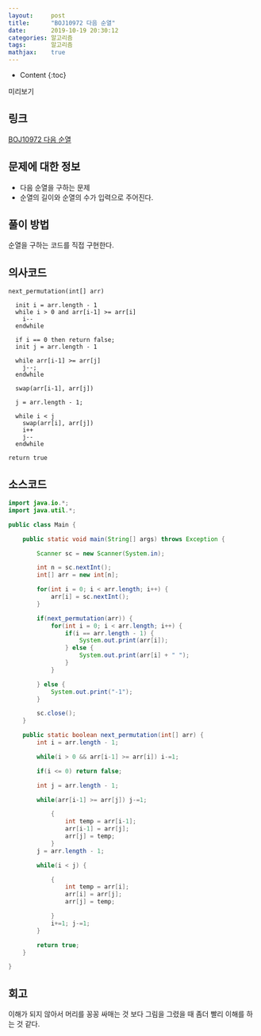```yaml
---
layout:     post
title:      "BOJ10972 다음 순열"
date:       2019-10-19 20:30:12
categories: 알고리즘
tags:       알고리즘
mathjax:    true
---
```


* Content
{:toc}

미리보기



## 링크

[BOJ10972 다음 순열](https://www.acmicpc.net/problem/10972)

## 문제에 대한 정보
- 다음 순열을 구하는 문제
- 순열의 길이와 순열의 수가 입력으로 주어진다.

## 풀이 방법

순열을 구하는 코드를 직접 구현한다.

## 의사코드

```text
next_permutation(int[] arr)

  init i = arr.length - 1
  while i > 0 and arr[i-1] >= arr[i]
  	i--
  endwhile

  if i == 0 then return false;
  init j = arr.length - 1

  while arr[i-1] >= arr[j]
  	j--;
  endwhile

  swap(arr[i-1], arr[j])

  j = arr.length - 1;

  while i < j
  	swap(arr[i], arr[j])
  	i++
  	j--
  endwhile

return true
```

## 소스코드

```java
import java.io.*;
import java.util.*;

public class Main {

	public static void main(String[] args) throws Exception {

		Scanner sc = new Scanner(System.in);

		int n = sc.nextInt();
		int[] arr = new int[n];

		for(int i = 0; i < arr.length; i++) {
			arr[i] = sc.nextInt();
		}

		if(next_permutation(arr)) {
			for(int i = 0; i < arr.length; i++) {
				if(i == arr.length - 1) {
					System.out.print(arr[i]);
				} else {
					System.out.print(arr[i] + " ");
				}
			}

		} else {
			System.out.print("-1");
		}

		sc.close();
	}

	public static boolean next_permutation(int[] arr) {
		int i = arr.length - 1;

		while(i > 0 && arr[i-1] >= arr[i]) i-=1;

		if(i <= 0) return false;

		int j = arr.length - 1;

		while(arr[i-1] >= arr[j]) j-=1;

			{
				int temp = arr[i-1];
				arr[i-1] = arr[j];
				arr[j] = temp;
			}
		j = arr.length - 1;

		while(i < j) {

			{
				int temp = arr[i];
				arr[i] = arr[j];
				arr[j] = temp;

			}
			i+=1; j-=1;
		}

		return true;
	}

}
```

## 회고

이해가 되지 않아서 머리를 꽁꽁 싸매는 것 보다 그림을 그렸을 때 좀더 빨리 이해를 하는 것 같다.
